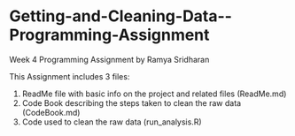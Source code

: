 # Getting-and-Cleaning-Data--Programming-Assignment
Week 4 Programming Assignment by Ramya Sridharan

This Assignment includes 3 files:

1. ReadMe file with basic info on the project and related files (ReadMe.md)
2. Code Book describing the steps taken to clean the raw data (CodeBook.md)
3. Code used to clean the raw data (run_analysis.R)

